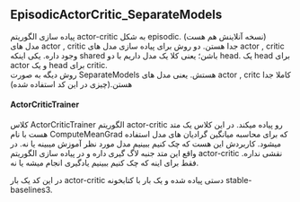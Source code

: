 ## EpisodicActorCritic_SeparateModels
پیاده سازی الگوریتم actor-critic به شکل episodic. (نسخه آنلاینش هم هست)   
مدل های actor , critic جدا هستن. دو روش برای پیاده سازی مدل های actor , critic وجود داره. یکی اینکه shared باشن؛ یعنی کلا یک مدل داریم با دو head. یک head برای actor و یک head برای critic.  
روش دیگه به صورت SeparateModels هستش. یعنی مدل های actor , critc کاملا جدا هستن.(چیزی در این کد استفاده شده)   

#### ActorCriticTrainer
کلاس ActorCriticTrainer الگوریتم actor-critic رو پیاده میکند. در این کلاس یک متد هست با نام  ComputeMeanGrad که برای محاسبه میانگین گرادیان های مدل استفاده میشود. کاربردش این هست که چک کنیم ببینیم مدل مورد نظر آموزش میبینه یا نه. در واقع این متد جنبه لاگ گیری داره و در پیاده سازی الگوریتم actor-critic نقشی نداره. فقط برای اینه که چک کنیم ببینیم یادگیری انجام میشه یا نه. 

در این کد یک بار actor-critic دستی پیاده شده و یک بار با کتابخونه stable-baselines3.
